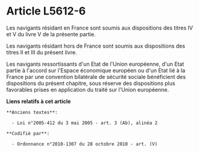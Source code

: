 # Article L5612-6

Les navigants résidant en France sont soumis aux dispositions des titres IV et V du livre V de la présente partie.

Les navigants résidant hors de France sont soumis aux dispositions des titres II et III du présent livre.

Les navigants ressortissants d'un Etat de l'Union européenne, d'un Etat partie à l'accord sur l'Espace économique européen ou
d'un Etat lié à la France par une convention bilatérale de sécurité sociale bénéficient des dispositions du présent chapitre,
sous réserve des dispositions plus favorables prises en application du traité sur l'Union européenne.

**Liens relatifs à cet article**

	**Anciens textes**:

	  - Loi n°2005-412 du 3 mai 2005 - art. 3 (Ab), alinéa 2

	**Codifié par**:

	  - Ordonnance n°2010-1307 du 28 octobre 2010 - art. (V)
